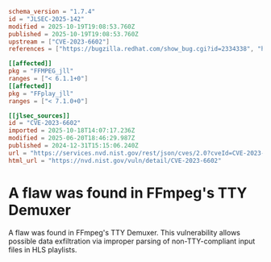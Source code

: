 ```toml
schema_version = "1.7.4"
id = "JLSEC-2025-142"
modified = 2025-10-19T19:08:53.760Z
published = 2025-10-19T19:08:53.760Z
upstream = ["CVE-2023-6602"]
references = ["https://bugzilla.redhat.com/show_bug.cgi?id=2334338", "https://bugzilla.redhat.com/show_bug.cgi?id=2334338"]

[[affected]]
pkg = "FFMPEG_jll"
ranges = ["< 6.1.1+0"]
[[affected]]
pkg = "FFplay_jll"
ranges = ["< 7.1.0+0"]

[[jlsec_sources]]
id = "CVE-2023-6602"
imported = 2025-10-18T14:07:17.236Z
modified = 2025-06-20T18:46:29.987Z
published = 2024-12-31T15:15:06.240Z
url = "https://services.nvd.nist.gov/rest/json/cves/2.0?cveId=CVE-2023-6602"
html_url = "https://nvd.nist.gov/vuln/detail/CVE-2023-6602"
```

# A flaw was found in FFmpeg's TTY Demuxer

A flaw was found in FFmpeg's TTY Demuxer. This vulnerability allows possible data exfiltration via improper parsing of non-TTY-compliant input files in HLS playlists.

